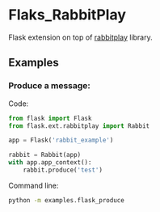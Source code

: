 # Flaks_RabbitPlay

Flask extension on top of [rabbitplay](https://github.com/SwipeBank/rabbitplay) library.

## Examples  

### Produce a message:  
Code:
```py
from flask import Flask
from flask.ext.rabbitplay import Rabbit

app = Flask('rabbit_example')

rabbit = Rabbit(app)
with app.app_context():
    rabbit.produce('test')

```
Command line:
```sh
python -m examples.flask_produce
```
